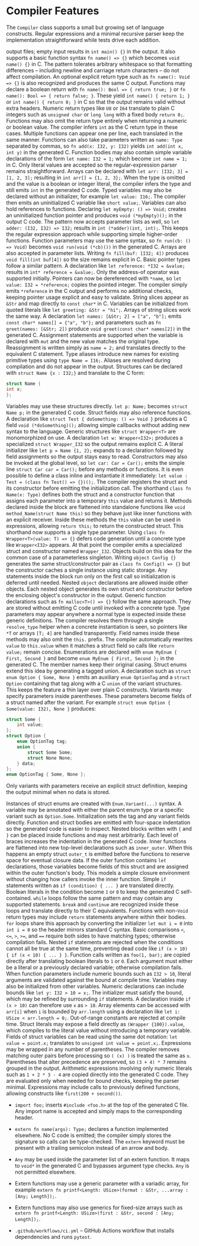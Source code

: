 # Compiler Features

The `Compiler` class supports a small but growing set of language constructs. Regular expressions and a minimal recursive parser keep the implementation straightforward while tests drive each addition.

output files; empty input results in `int main() {}` in the output. It also
supports a basic function syntax `fn name() => {}` which becomes
`void name() {}` in C. The pattern tolerates arbitrary whitespace so that
formatting differences – including newline and carriage return characters – do
not affect compilation. An optional explicit
return type such as `fn name(): Void => {}` is also recognized and produces
the same C output. Functions may declare a boolean return with
`fn name(): Bool => { return true; }` or `fn name(): Bool => { return false; }`.
These yield `int name() { return 1; }` or `int name() { return 0; }` in C so
that the output remains valid without extra headers. Numeric return types
like `U8` or `I64` translate to plain C integers such as `unsigned char` or
`long long` with a fixed body `return 0;`. Functions may also omit the
return type entirely when returning a numeric or boolean value. The compiler
infers `int` as the C return type in these cases. Multiple functions can appear one
per line, each translated in the same manner. Functions can also take
parameters written as `name: Type` separated by commas, so
`fn add(x: I32, y: I32)` yields `int add(int x, int y)` in the generated C.
Function bodies may also contain simple variable declarations of the form
`let name: I32 = 1;` which become `int name = 1;` in C. Only literal values
are accepted so the regular-expression parser remains straightforward.
Arrays can be declared with `let arr: [I32; 3] = [1, 2, 3];` resulting in
`int arr[] = {1, 2, 3};`.
When the type is omitted and the value is a boolean or integer literal, the
compiler infers the type and still emits `int` in the generated C code.
Typed variables may also be declared without an initializer, for example
`let value: I16;`. The compiler then emits an uninitialized C variable like
`short value;`.
Variables can also hold references to functions. Declaring
`let myEmpty: () => Void;` creates an uninitialized function pointer and
produces `void (*myEmpty)();` in the output C code. The pattern now accepts
parameter lists as well, so `let adder: (I32, I32) => I32;` results in
`int (*adder)(int, int);`. This keeps the regular expression approach while
supporting simple higher-order functions.
Function parameters may use the same syntax, so `fn run(cb: () => Void)`
becomes `void run(void (*cb)())` in the generated C.
Arrays are also accepted in parameter lists. Writing `fn fill(buf: [I32; 4])`
produces `void fill(int buf[4])` so the size remains explicit in C.
Basic pointer types follow a similar pattern. A declaration like
`let reference: *I32 = &value;` results in `int* reference = &value;`.
Only the address-of operator was supported initially.  Pointers can now be
dereferenced with `*name`, so `let value: I32 = *reference;` copies the pointed
integer.  The compiler simply emits `*reference` in the C output and performs no
additional checks, keeping pointer usage explicit and easy to validate.
String slices appear as `&Str` and map directly to `const char*` in C.
Variables can be initialized from quoted literals like `let greeting: &Str = "hi";`.
Arrays of string slices work the same way. A declaration
`let names: [&Str; 2] = ["a", "b"];` emits `const char* names[] = {"a", "b"};`
and parameters such as `fn greet(names: [&Str; 2])` produce
`void greet(const char* names[2])` in the generated C.
Assignment statements are supported when the variable is declared with
`mut` and the new value matches the original type.  Reassignment is written
simply as `name = 2;` and translates directly to the equivalent C statement.
Type aliases introduce new names for existing primitive types using
`type Name = I16;`. Aliases are resolved during compilation and do not
appear in the output.
Structures can be declared with `struct Name {x : I32;}` and translate to
the C form:

```c
struct Name {
int x;
};
```
Variables may use these structures directly. `let p: Name;` becomes
`struct Name p;` in the generated C code.
Struct fields may also reference functions. A declaration like
`struct Test { doSomething: () => Void }` produces a C field
`void (*doSomething)();` allowing simple callbacks without adding new
syntax to the language.
Generic structures like `struct Wrapper<T>` are monomorphized on use. A
declaration `let w: Wrapper<I32>;` produces a specialized `struct
Wrapper_I32` so the output remains explicit C.
A literal initializer like `let p = Name {1, 2};` expands to a declaration
followed by field assignments so the output stays easy to read. Constructors
may also be invoked at the global level, so `let car: Car = Car();` emits the
simple line `struct Car car = Car();` before any methods or functions.
It is even possible to define a class inline and instantiate it immediately:
`let value : Test = (class fn Test() => {})();`. The compiler registers the
struct and its constructor before emitting the initialization call.
The shorthand `class fn Name(x: Type)` defines both the struct and a
constructor function that assigns each parameter into a temporary `this`
value and returns it. Methods declared inside the block are flattened
into standalone functions like `void method_Name(struct Name this)` so
they behave just like inner functions with an explicit receiver. Inside these
methods the `this` value can be used in expressions, allowing `return this;`
to return the constructed struct.
This shorthand now supports a single type parameter. Using
`class fn Wrapper<T>(value: T) => {}` defers code generation until a concrete
type like `Wrapper<I32>` appears. At that point the compiler emits a specialized
struct and constructor named `Wrapper_I32`.
Objects build on this idea for the common case of a parameterless singleton.
Writing `object Config {}` generates the same struct/constructor pair as
`class fn Config() => {}` but the constructor caches a single instance using
static storage. Any statements inside the block run only on the first call so
initialization is deferred until needed.
Nested `object` declarations are allowed inside other objects.
Each nested object generates its own struct and constructor
before the enclosing object's constructor in the output.
Generic function declarations such as `fn malloc<T>() => {}` follow the same
approach. They are stored without emitting C code until invoked with a concrete
type.
Type parameters may appear anywhere a normal type is expected inside these
generic definitions. The compiler resolves them through a single `resolve_type`
helper when a concrete instantiation is seen, so pointers like `*T` or arrays
`[T; 4]` are handled transparently.
Field names inside these methods may also omit the `this.` prefix. The compiler
automatically rewrites `value` to `this.value` when it matches a struct field so
calls like `return value;` remain concise.
Enumerations are declared with `enum MyEnum { First, Second }` and become
`enum MyEnum { First, Second };` in the generated C. The member names keep
their original casing.
Struct enums extend this idea by generating a tagged union. A declaration such
as `struct enum Option { Some, None }` emits an auxiliary `enum OptionTag` and a
`struct Option` containing that tag along with a C `union` of the variant
structures. This keeps the feature a thin layer over plain C constructs.
Variants may specify parameters inside parentheses. These parameters become
fields of a struct named after the variant. For example
`struct enum Option { Some(value: I32), None }` produces:

```c
struct Some {
    int value;
};
struct Option {
    enum OptionTag tag;
    union {
        struct Some Some;
        struct None None;
    } data;
};
enum OptionTag { Some, None };
```
Only variants with parameters receive an explicit struct definition, keeping the
output minimal when no data is stored.

Instances of struct enums are created with `Enum.Variant(...)` syntax. A
variable may be annotated with either the parent enum type or a specific
variant such as `Option.Some`. Initialization sets the tag and any variant
fields directly.
Function and struct bodies are emitted with four-space indentation so the
generated code is easier to inspect.
Nested blocks written with `{` and `}` can be placed inside functions and
may nest arbitrarily. Each level of braces increases the indentation in the
generated C code.
Inner functions are flattened into new top-level declarations such as
`inner_outer`. When this happens an empty struct `outer_t` is emitted before
the functions to reserve space for eventual closure data. If the outer
function contains `let` declarations, those variables become fields of this
struct and are assigned within the outer function's body. This models a
simple closure environment without changing how callers invoke the inner
function.
Simple `if` statements written as `if (condition) { ... }` are translated
directly. Boolean literals in the condition become `1` or `0` to keep the
generated C self-contained.
`while` loops follow the same pattern and may contain any supported
statements. `break` and `continue` are recognized inside these loops
and translate directly to their C equivalents. Functions with non-`Void`
return types may include `return` statements anywhere within their bodies.
`for` loops share this approach by converting the initializer `let mut i = 0`
into `int i = 0` so the header mirrors standard C syntax.
Basic comparisons `<`, `<=`, `>`, `>=`, and `==` require both sides to have
matching types; otherwise compilation fails. Nested `if` statements are
rejected when the conditions cannot all be true at the same time, preventing
dead code like `if (x > 10) { if (x < 10) { ... } }`.
Function calls written as `foo(1, bar);` are copied directly after
translating boolean literals to `1` or `0`. Each argument must either be a
literal or a previously declared variable; otherwise compilation fails. When
function parameters include numeric bounds such as `I32 > 10`, literal
arguments are validated against the bound at compile time.
Variables may also be initialized from other variables. Numeric
declarations can include bounds like `let y: I32 > 10 = x;`. The initializer
must satisfy the bound, which may be refined by surrounding `if` statements.
A declaration inside `if (x > 10)` can therefore use `x` as `> 10`.
Array elements can be accessed with `arr[i]` when `i` is bounded by
`arr.length` using a declaration like `let i: USize < arr.length = 0;`.
Out-of-range constants are rejected at compile time.
Struct literals may expose a field directly as `(Wrapper {100}).value`,
which compiles to the literal value without introducing a temporary
variable. Fields of struct variables can be read using the same dot
notation: `let value = point.x;` translates to `unsigned int value = point.x;`.
Expressions may be wrapped in any number of parentheses. The compiler
removes matching outer pairs before processing so `( (x) )` is treated the
same as `x`. Parentheses that alter precedence are preserved, so `(3 + 4) * 7`
remains grouped in the output. Arithmetic expressions involving only numeric
literals such as `1 + 2 * 3 - 4` are copied directly into the generated C
code. They are evaluated only when needed for bound checks, keeping the
parser minimal. Expressions may include calls to previously defined
functions, allowing constructs like `first(200 + second())`.

- `import foo;` inserts `#include <foo.h>` at the top of the generated
  C file. Any import name is accepted and simply maps to the
  corresponding header.

- `extern fn name(args): Type;` declares a function implemented elsewhere.
  No C code is emitted; the compiler simply stores the signature so calls can be
  type-checked. The `extern` keyword must be present with a trailing semicolon
  instead of an arrow and body.
- `Any` may be used inside the parameter list of an extern function. It maps to
  `void*` in the generated C and bypasses argument type checks. `Any` is not
  permitted elsewhere.
- Extern functions may use a generic parameter with a variadic array, for
  example `extern fn printf<Length: USize>(format : &Str, ...array : [Any; Length]);`.
- Extern functions may also use generics for fixed-size arrays such as
  `extern fn printf<Length: USize>(first : &Str, second : [Any; Length]);`.


- `.github/workflows/ci.yml` – GitHub Actions workflow that installs dependencies and runs `pytest`.
